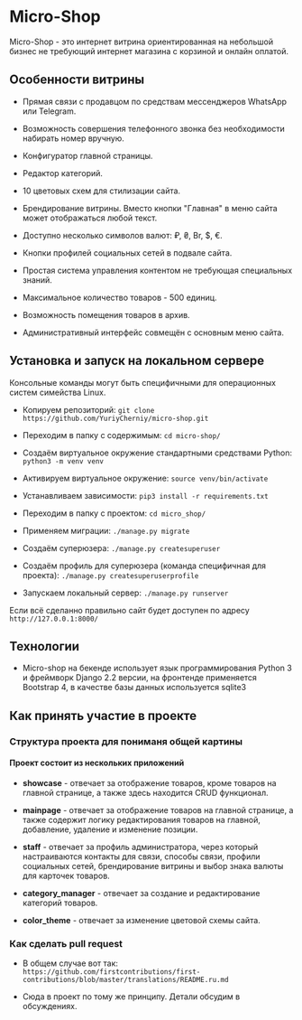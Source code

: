 # Micro-Shop #

Micro-Shop - это интернет витрина ориентированная на небольшой бизнес не требующий интернет магазина с корзиной и онлайн оплатой.

## Особенности витрины ##

* Прямая связи с продавцом по средствам мессенджеров WhatsApp или Telegram.

* Возможность совершения телефонного звонка без необходимости набирать номер вручную.

* Конфигуратор главной страницы.

* Редактор категорий.

* 10 цветовых схем для стилизации сайта.

* Брендирование витрины. Вместо кнопки "Главная" в меню сайта может отображаться любой текст.

* Доступно несколько символов валют: ₽, ₴, Br, $, €.

* Кнопки профилей социальных сетей в подвале сайта.

* Простая система управления контентом не требующая специальных знаний.

* Максимальное количество товаров - 500 единиц.

* Возможность помещения товаров в архив.

* Административный интерфейс совмещён с основным меню сайта.

## Установка и запуск на локальном сервере ##

Консольные команды могут быть специфичными для операционных систем симейства Linux.

* Копируем репозиторий: ```git clone https://github.com/YuriyCherniy/micro-shop.git```

* Переходим в папку с содержимым: ```cd micro-shop/```

* Создаём виртуальное окружение стандартными средствами Python: ```python3 -m venv venv```

* Активируем виртуальное окружение: ```source venv/bin/activate```

* Устанавливаем зависимости: ```pip3 install -r requirements.txt```

* Переходим в папку с проектом: ```cd micro_shop/```

* Применяем миграции: ```./manage.py migrate```

* Создаём суперюзера: ```./manage.py createsuperuser```

* Создаём профиль для суперюзера (команда специфичная для проекта): ```./manage.py createsuperuserprofile```

* Запускаем локальный сервер: ```./manage.py runserver```

Если всё сделанно правильно сайт будет доступен по адресу ```http://127.0.0.1:8000/```

## Технологии ##

* Micro-shop на бекенде использует язык программирования Python 3 и фреймворк Django 2.2 версии, на фронтенде применяется Bootstrap 4, в качестве базы данных используется sqlite3

## Как принять участие в проекте ##

### Структура проекта для пониманя общей картины ###

#### Проект состоит из нескольких приложений ####

* **showcase** - отвечает за отображение товаров, кроме товаров на главной странице, а также здесь находится CRUD функционал.

* **mainpage** - отвечает за отображение товаров на главной странице, а также содержит логику редактирования товаров на главной, добавление, удаление и изменение позиции.

* **staff** - отвечает за профиль администратора, через который настраиваются контакты для связи, способы связи, профили социальных сетей, брендирование витрины и выбор знака валюты для карточек товаров.

* **category_manager** - отвечает за создание и редактирование категорий товаров.

* **color_theme** - отвечает за изменение цветовой схемы сайта.

### Как сделать pull request ###

* В общем случае вот так: ```https://github.com/firstcontributions/first-contributions/blob/master/translations/README.ru.md```

* Сюда в проект по тому же принципу. Детали обсудим в обсуждениях.
